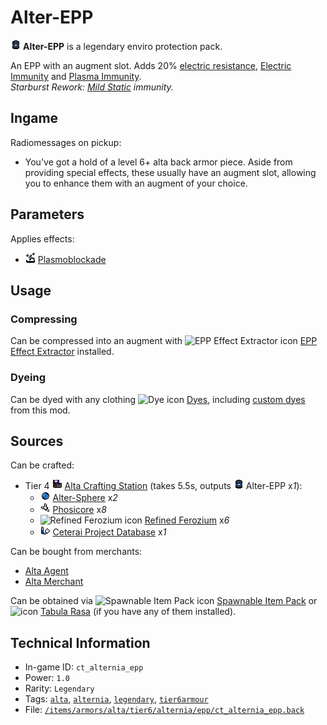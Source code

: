 # Alter-EPP

<img src="https://raw.githubusercontent.com/Ceterai/Enternia/main/items/armors/alta/tier6/alternia/epp/icon.png" alt="Alter-EPP icon" loading="lazy" width="auto" height="16px"/> **Alter-EPP** is a legendary enviro protection pack.

An EPP with an augment slot. Adds 20% [electric resistance](https://ceterai.github.io/MyEnternia/Wiki/electricresistance), [Electric Immunity](https://ceterai.github.io/MyEnternia/Wiki/ElectricImmunity) and [Plasma Immunity](https://ceterai.github.io/MyEnternia/Wiki/PlasmaImmunity).  
_Starburst Rework: _[Mild Static](https://ceterai.github.io/MyEnternia/Wiki/MildStatic)_ immunity._

## Ingame

Radiomessages on pickup:

- You've got a hold of a level 6+ alta back armor piece. Aside from providing special effects, these usually have an augment slot, allowing you to enhance them with an augment of your choice.

## Parameters

Applies effects:

- <img src="https://raw.githubusercontent.com/Ceterai/Enternia/main/stats/effects/ct_plasma_block.png" alt="Plasmoblockade icon" loading="lazy" width="auto" height="16px"/> [Plasmoblockade](https://ceterai.github.io/MyEnternia/Wiki/Plasmoblockade)

## Usage

### Compressing

Can be compressed into an augment with <img src="https://steamuserimages-a.akamaihd.net/ugc/2524912417443652944/82F62A8B2AF67509CF6C97B866FD92F01C736540/" alt="EPP Effect Extractor icon" width="16" height="16"/> [EPP Effect Extractor](https://steamcommunity.com/sharedfiles/filedetails/?id=3285832520) installed.

### Dyeing

Can be dyed with any clothing <img src="https://starbounder.org/mediawiki/images/c/cf/Dye_Remover.png" alt="Dye icon" width="8" height="12"/> [Dyes](https://starbounder.org/Dye), including [custom dyes](https://ceterai.github.io/MyEnternia/Wiki/Dyes) from this mod.

## Sources

Can be crafted:

- Tier 4 ![ ](https://raw.githubusercontent.com/Ceterai/Enternia/main/objects/alta/crafting/crafting_station/icon4.png) [Alta Crafting Station](https://ceterai.github.io/MyEnternia/Wiki/AltaCraftingStation) (takes 5.5s, outputs <img src="https://raw.githubusercontent.com/Ceterai/Enternia/main/items/armors/alta/tier6/alternia/epp/icon.png" alt="Alter-EPP icon" loading="lazy" width="auto" height="16px"/> Alter-EPP x*1*):
  - <img src="https://raw.githubusercontent.com/Ceterai/Enternia/main/items/generic/crafting/alta/altersphere.png" alt="Alter-Sphere icon" loading="lazy" width="auto" height="16px"/> [Alter-Sphere](https://ceterai.github.io/MyEnternia/Wiki/Alter-Sphere) x*2*
  - <img src="https://raw.githubusercontent.com/Ceterai/Enternia/main/items/generic/crafting/alta/phosicore.png" alt="Phosicore icon" loading="lazy" width="auto" height="16px"/> [Phosicore](https://ceterai.github.io/MyEnternia/Wiki/Phosicore) x*8*
  - <img src="https://starbounder.org/mediawiki/images/8/82/Refined_Ferozium.png" alt="Refined Ferozium icon" loading="lazy" width="14px" height="14px"/> [Refined Ferozium](https://starbounder.org/Refined_Ferozium) x*6*
  - <img src="https://raw.githubusercontent.com/Ceterai/Enternia/main/codex/alta/datamass/plasma.png" alt="Ceterai Project Database icon" loading="lazy" width="auto" height="16px"/> [Ceterai Project Database](https://ceterai.github.io/MyEnternia/Wiki/CeteraiProjectDatabase) x*1*

Can be bought from merchants:

- [Alta Agent](https://ceterai.github.io/MyEnternia/Wiki/AltaAgent)
- [Alta Merchant](https://ceterai.github.io/MyEnternia/Wiki/AltaMerchant)

Can be obtained via <img src="https://raw.githubusercontent.com/Silverfeelin/Starbound-SpawnableItemPack/master/interface/sip/iconSmall.png" alt="Spawnable Item Pack icon" width="18" height="14"/> [Spawnable Item Pack](https://steamcommunity.com/sharedfiles/filedetails/?id=733665104) or <img src="https://steamuserimages-a.akamaihd.net/ugc/263843960696222713/3EC9A7C005541F7D577EBCB8C5736B4EFC9973D6/" alt="icon" width="8" height="12"/> [Tabula Rasa](https://community.playstarbound.com/resources/the-tabula-rasa.3222/) (if you have any of them installed).

## Technical Information

- In-game ID: `ct_alternia_epp`
- Power: `1.0`
- Rarity: `Legendary`
- Tags: [`alta`](https://ceterai.github.io/MyEnternia/Wiki/Tags/Alta), [`alternia`](https://ceterai.github.io/MyEnternia/Wiki/Tags/Alternia), [`legendary`](https://ceterai.github.io/MyEnternia/Wiki/Tags/Legendary), [`tier6armour`](https://ceterai.github.io/MyEnternia/Wiki/Tags/Tier6Armour)
- File: [`/items/armors/alta/tier6/alternia/epp/ct_alternia_epp.back`](https://github.com/Ceterai/Enternia/blob/main/items/armors/alta/tier6/alternia/epp/ct_alternia_epp.back)
